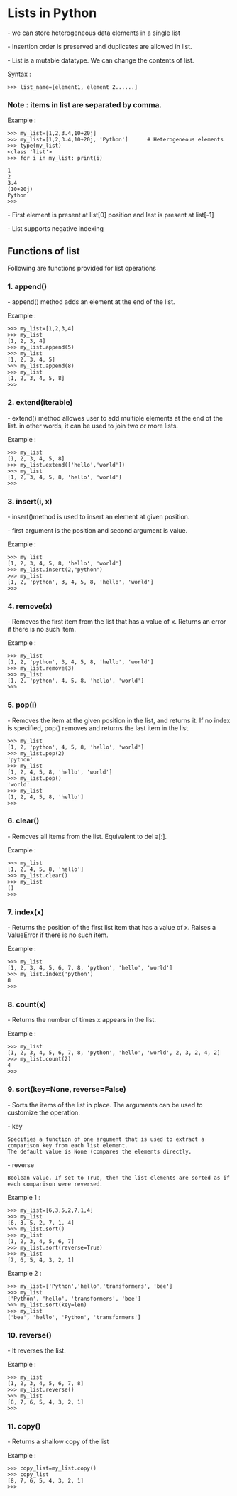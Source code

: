 # Lists in Python

\- we can store heterogeneous data elements in a single list

\- Insertion order is preserved and duplicates are allowed in list.

\- List is a mutable datatype. We can change the contents of list.

Syntax :
```
>>> list_name=[element1, element 2......]
```
### Note : items in list are separated by comma.

Example :
```
>>> my_list=[1,2,3.4,10+20j]
>>> my_list=[1,2,3.4,10+20j, 'Python']		# Heterogeneous elements
>>> type(my_list)
<class 'list'>
>>> for i in my_list: print(i)

1
2
3.4
(10+20j)
Python
>>> 
```

\- First element is present at list[0] position and last is present at list[-1]

\- List supports negative indexing

## Functions of list

Following are functions provided for list operations

### 1. append() 
\- append() method adds an element at the end of the list.

Example :
```
>>> my_list=[1,2,3,4]
>>> my_list
[1, 2, 3, 4]
>>> my_list.append(5)
>>> my_list
[1, 2, 3, 4, 5]
>>> my_list.append(8)
>>> my_list
[1, 2, 3, 4, 5, 8]
>>> 
```

### 2. extend(iterable)
\- extend() method allowes user to add multiple elements at the end of the list. in other words, it can be used to join two or more lists.

Example :
```
>>> my_list
[1, 2, 3, 4, 5, 8]
>>> my_list.extend(['hello','world'])
>>> my_list
[1, 2, 3, 4, 5, 8, 'hello', 'world']
>>> 
```

### 3. insert(i, x)
\- insert()method is used to insert an element at given position.

\- first argument is the position and second argument is value.

Example :
```
>>> my_list
[1, 2, 3, 4, 5, 8, 'hello', 'world']
>>> my_list.insert(2,"python")
>>> my_list
[1, 2, 'python', 3, 4, 5, 8, 'hello', 'world']
>>> 
```

### 4. remove(x)
\- Removes the first item from the list that has a value of x. Returns an error if there is no such item.

Example :
```
>>> my_list
[1, 2, 'python', 3, 4, 5, 8, 'hello', 'world']
>>> my_list.remove(3)
>>> my_list
[1, 2, 'python', 4, 5, 8, 'hello', 'world']
>>> 
```

### 5. pop(i)
\- Removes the item at the given position in the list, and returns it. If no index is specified, pop() removes and returns the last item in the list.
```
>>> my_list
[1, 2, 'python', 4, 5, 8, 'hello', 'world']
>>> my_list.pop(2)
'python'
>>> my_list
[1, 2, 4, 5, 8, 'hello', 'world']
>>> my_list.pop()
'world'
>>> my_list
[1, 2, 4, 5, 8, 'hello']
>>> 
```

### 6. clear()
\- Removes all items from the list. Equivalent to del a[:].

Example :
```
>>> my_list
[1, 2, 4, 5, 8, 'hello']
>>> my_list.clear()
>>> my_list
[]
>>> 
```

### 7. index(x)
\- Returns the position of the first list item that has a value of x. Raises a ValueError if there is no such item.

Example :
```
>>> my_list
[1, 2, 3, 4, 5, 6, 7, 8, 'python', 'hello', 'world']
>>> my_list.index('python')
8
>>> 
```

### 8. count(x)
\- Returns the number of times x appears in the list.

Example :
```
>>> my_list
[1, 2, 3, 4, 5, 6, 7, 8, 'python', 'hello', 'world', 2, 3, 2, 4, 2]
>>> my_list.count(2)
4
>>> 
```

### 9. sort(key=None, reverse=False)

\- Sorts the items of the list in place. The arguments can be used to customize the operation.

\- key
```
Specifies a function of one argument that is used to extract a comparison key from each list element. 
The default value is None (compares the elements directly.
```
\- reverse
```
Boolean value. If set to True, then the list elements are sorted as if each comparison were reversed. 
```

Example 1 :
```
>>> my_list=[6,3,5,2,7,1,4]
>>> my_list
[6, 3, 5, 2, 7, 1, 4]
>>> my_list.sort()
>>> my_list
[1, 2, 3, 4, 5, 6, 7]
>>> my_list.sort(reverse=True)
>>> my_list
[7, 6, 5, 4, 3, 2, 1]
```

Example 2 :
```
>>> my_list=['Python','hello','transformers', 'bee']
>>> my_list
['Python', 'hello', 'transformers', 'bee']
>>> my_list.sort(key=len)
>>> my_list
['bee', 'hello', 'Python', 'transformers']
```

### 10. reverse()
\- It reverses the list.

Example :
```
>>> my_list
[1, 2, 3, 4, 5, 6, 7, 8]
>>> my_list.reverse()
>>> my_list
[8, 7, 6, 5, 4, 3, 2, 1]
>>> 
```

### 11. copy()

\- Returns a shallow copy of the list

Example :
```
>>> copy_list=my_list.copy()
>>> copy_list
[8, 7, 6, 5, 4, 3, 2, 1]
>>> 
```
